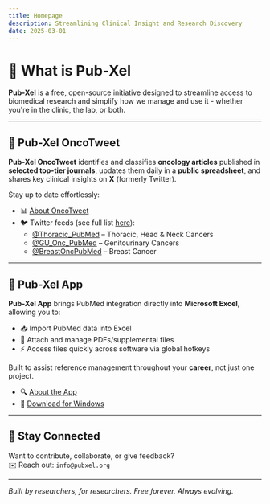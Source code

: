 ```yaml
---
title: Homepage
description: Streamlining Clinical Insight and Research Discovery
date: 2025-03-01
---
```


# 🚀 What is Pub-Xel

**Pub-Xel** is a free, open-source initiative designed to streamline access to biomedical research and simplify how we manage and use it - whether you're in the clinic, the lab, or both.

---

## 🧠 Pub-Xel OncoTweet

**Pub-Xel OncoTweet** identifies and classifies **oncology articles** published in **selected top-tier journals**, updates them daily in a **public spreadsheet**, and shares key clinical insights on **X** (formerly Twitter).

Stay up to date effortlessly:
- 📊 [About OncoTweet](https://pubxel.org/about/)
- 🐦 Twitter feeds (see full list [here](https://pubxel.org/about/)):
  - [@Thoracic_PubMed](https://x.com/Thoracic_PubMed) – Thoracic, Head & Neck Cancers
  - [@GU_Onc_PubMed](https://x.com/GU_Onc_PubMed) – Genitourinary Cancers
  - [@BreastOncPubMed](https://x.com/BreastOncPubMed) – Breast Cancer

---

## 📂 Pub-Xel App

**Pub-Xel App** brings PubMed integration directly into **Microsoft Excel**, allowing you to:
- 📥 Import PubMed data into Excel  
- 📁 Attach and manage PDFs/supplemental files  
- ⚡ Access files quickly across software via global hotkeys  

Built to assist reference management throughout your **career**, not just one project.

- 🔍 [About the App](https://pubxel.org/about2/)
- 💾 [Download for Windows](https://pubxel.org/download/)

---

## 🌱 Stay Connected

Want to contribute, collaborate, or give feedback?  
✉️ Reach out: `info@pubxel.org`

---

*Built by researchers, for researchers. Free forever. Always evolving.*